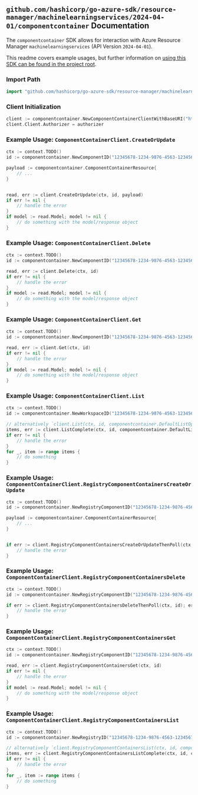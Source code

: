 
## `github.com/hashicorp/go-azure-sdk/resource-manager/machinelearningservices/2024-04-01/componentcontainer` Documentation

The `componentcontainer` SDK allows for interaction with Azure Resource Manager `machinelearningservices` (API Version `2024-04-01`).

This readme covers example usages, but further information on [using this SDK can be found in the project root](https://github.com/hashicorp/go-azure-sdk/tree/main/docs).

### Import Path

```go
import "github.com/hashicorp/go-azure-sdk/resource-manager/machinelearningservices/2024-04-01/componentcontainer"
```


### Client Initialization

```go
client := componentcontainer.NewComponentContainerClientWithBaseURI("https://management.azure.com")
client.Client.Authorizer = authorizer
```


### Example Usage: `ComponentContainerClient.CreateOrUpdate`

```go
ctx := context.TODO()
id := componentcontainer.NewComponentID("12345678-1234-9876-4563-123456789012", "example-resource-group", "workspaceName", "componentName")

payload := componentcontainer.ComponentContainerResource{
	// ...
}


read, err := client.CreateOrUpdate(ctx, id, payload)
if err != nil {
	// handle the error
}
if model := read.Model; model != nil {
	// do something with the model/response object
}
```


### Example Usage: `ComponentContainerClient.Delete`

```go
ctx := context.TODO()
id := componentcontainer.NewComponentID("12345678-1234-9876-4563-123456789012", "example-resource-group", "workspaceName", "componentName")

read, err := client.Delete(ctx, id)
if err != nil {
	// handle the error
}
if model := read.Model; model != nil {
	// do something with the model/response object
}
```


### Example Usage: `ComponentContainerClient.Get`

```go
ctx := context.TODO()
id := componentcontainer.NewComponentID("12345678-1234-9876-4563-123456789012", "example-resource-group", "workspaceName", "componentName")

read, err := client.Get(ctx, id)
if err != nil {
	// handle the error
}
if model := read.Model; model != nil {
	// do something with the model/response object
}
```


### Example Usage: `ComponentContainerClient.List`

```go
ctx := context.TODO()
id := componentcontainer.NewWorkspaceID("12345678-1234-9876-4563-123456789012", "example-resource-group", "workspaceName")

// alternatively `client.List(ctx, id, componentcontainer.DefaultListOperationOptions())` can be used to do batched pagination
items, err := client.ListComplete(ctx, id, componentcontainer.DefaultListOperationOptions())
if err != nil {
	// handle the error
}
for _, item := range items {
	// do something
}
```


### Example Usage: `ComponentContainerClient.RegistryComponentContainersCreateOrUpdate`

```go
ctx := context.TODO()
id := componentcontainer.NewRegistryComponentID("12345678-1234-9876-4563-123456789012", "example-resource-group", "registryName", "componentName")

payload := componentcontainer.ComponentContainerResource{
	// ...
}


if err := client.RegistryComponentContainersCreateOrUpdateThenPoll(ctx, id, payload); err != nil {
	// handle the error
}
```


### Example Usage: `ComponentContainerClient.RegistryComponentContainersDelete`

```go
ctx := context.TODO()
id := componentcontainer.NewRegistryComponentID("12345678-1234-9876-4563-123456789012", "example-resource-group", "registryName", "componentName")

if err := client.RegistryComponentContainersDeleteThenPoll(ctx, id); err != nil {
	// handle the error
}
```


### Example Usage: `ComponentContainerClient.RegistryComponentContainersGet`

```go
ctx := context.TODO()
id := componentcontainer.NewRegistryComponentID("12345678-1234-9876-4563-123456789012", "example-resource-group", "registryName", "componentName")

read, err := client.RegistryComponentContainersGet(ctx, id)
if err != nil {
	// handle the error
}
if model := read.Model; model != nil {
	// do something with the model/response object
}
```


### Example Usage: `ComponentContainerClient.RegistryComponentContainersList`

```go
ctx := context.TODO()
id := componentcontainer.NewRegistryID("12345678-1234-9876-4563-123456789012", "example-resource-group", "registryName")

// alternatively `client.RegistryComponentContainersList(ctx, id, componentcontainer.DefaultRegistryComponentContainersListOperationOptions())` can be used to do batched pagination
items, err := client.RegistryComponentContainersListComplete(ctx, id, componentcontainer.DefaultRegistryComponentContainersListOperationOptions())
if err != nil {
	// handle the error
}
for _, item := range items {
	// do something
}
```
